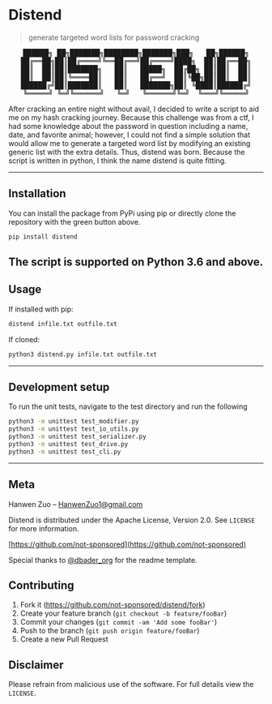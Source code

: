 # Distend
> generate targeted word lists for password cracking

<div align="center">
<pre>
██████╗ ██╗███████╗████████╗███████╗███╗   ██╗██████╗
██╔══██╗██║██╔════╝╚══██╔══╝██╔════╝████╗  ██║██╔══██╗
██║  ██║██║███████╗   ██║   █████╗  ██╔██╗ ██║██║  ██║
██║  ██║██║╚════██║   ██║   ██╔══╝  ██║╚██╗██║██║  ██║
██████╔╝██║███████║   ██║   ███████╗██║ ╚████║██████╔╝
╚═════╝ ╚═╝╚══════╝   ╚═╝   ╚══════╝╚═╝  ╚═══╝╚═════╝
</pre>
</div>

After cracking an entire night without avail, I decided to write a script to aid me on my hash cracking journey. Because this challenge was from a ctf, I had some knowledge about the password in question including a name, date, and favorite animal; however, I could not find a simple solution that would allow me to generate a targeted word list by modifying an existing generic list with the extra details. Thus, distend was born. Because the script is written in python, I think the name distend is quite fitting.

-----
## Installation

You can install the package from PyPi using pip or directly clone the repository with the green button above.

```sh
pip install distend
```

The script is supported on Python 3.6 and above.
-----
## Usage

If installed with pip:
```sh
distend infile.txt outfile.txt
```

If cloned:
```sh
python3 distend.py infile.txt outfile.txt
```

-----
## Development setup

To run the unit tests, navigate to the test directory and run the following

```sh
python3 -m unittest test_modifier.py
python3 -m unittest test_io_utils.py
python3 -m unittest test_serializer.py
python3 -m unittest test_drive.py
python3 -m unittest test_cli.py
```
-----
## Meta
Hanwen Zuo – HanwenZuo1@gmail.com

Distend is distributed under the Apache License, Version 2.0. See ``LICENSE`` for more information.

[https://github.com/not-sponsored](https://github.com/not-sponsored)

Special thanks to [@dbader_org](https://twitter.com/dbader_org) for the readme template.

## Contributing

1. Fork it (<https://github.com/not-sponsored/distend/fork>)
2. Create your feature branch (`git checkout -b feature/fooBar`)
3. Commit your changes (`git commit -am 'Add some fooBar'`)
4. Push to the branch (`git push origin feature/fooBar`)
5. Create a new Pull Request

## Disclaimer

Please refrain from malicious use of the software.
For full details view the ``LICENSE``.
